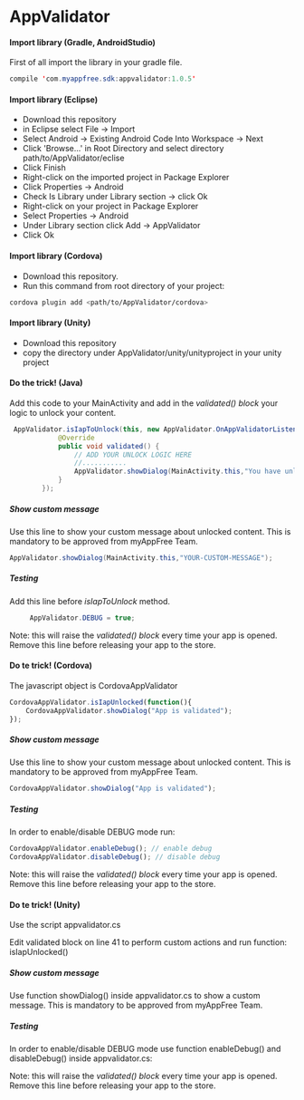 # AppValidator

#### Import library (Gradle, AndroidStudio)

First of all import the library in your gradle file.
```java
compile 'com.myappfree.sdk:appvalidator:1.0.5'
```

#### Import library (Eclipse)
- Download this repository
- in Eclipse select File -> Import
- Select Android -> Existing Android Code Into Workspace -> Next
- Click 'Browse...' in Root Directory and select directory path/to/AppValidator/eclise
- Click Finish
- Right-click on the imported project in Package Explorer
- Click Properties -> Android
- Check Is Library under Library section -> click Ok
- Right-click on your project in Package Explorer
- Select Properties -> Android
- Under Library section click Add -> AppValidator
- Click Ok

#### Import library (Cordova)
 - Download this repository.
 - Run this command from root directory of your project:
```bash
cordova plugin add <path/to/AppValidator/cordova>
```

#### Import library (Unity)
- Download this repository
- copy the directory under AppValidator/unity/unityproject in your unity project

#### Do the trick! (Java)

Add this code to your MainActivity and add in the *validated() block* your logic to unlock your content.
```java
 AppValidator.isIapToUnlock(this, new AppValidator.OnAppValidatorListener() {
            @Override
            public void validated() {
                // ADD YOUR UNLOCK LOGIC HERE
                //...........
                AppValidator.showDialog(MainActivity.this,"You have unlocked a special content for free by using myAppFree");
            }
        });
```
##### Show custom message
Use this line to show your custom message about unlocked content. This is mandatory to be approved from myAppFree Team.
```java
AppValidator.showDialog(MainActivity.this,"YOUR-CUSTOM-MESSAGE");
```
##### Testing
Add this line before *isIapToUnlock* method.

```java
     AppValidator.DEBUG = true;
```

Note: this will raise the *validated() block* every time your app is opened. Remove this line before releasing your app to the store.


#### Do te trick! (Cordova)
The javascript object is CordovaAppValidator
``` javascript
CordovaAppValidator.isIapUnlocked(function(){
    CordovaAppValidator.showDialog("App is validated");
});
```
##### Show custom message
Use this line to show your custom message about unlocked content. This is mandatory to be approved from myAppFree Team.
``` javascript
CordovaAppValidator.showDialog("App is validated");
```

##### Testing
In order to enable/disable DEBUG mode run:
``` javascript
CordovaAppValidator.enableDebug(); // enable debug
CordovaAppValidator.disableDebug(); // disable debug
```
Note: this will raise the *validated() block* every time your app is opened. Remove this line before releasing your app to the store.

#### Do te trick! (Unity)
Use the script appvalidator.cs

Edit validated block on line 41 to perform custom actions and run function: isIapUnlocked()

##### Show custom message
Use function showDialog() inside appvalidator.cs to show a custom message. This is mandatory to be approved from myAppFree Team.

##### Testing
In order to enable/disable DEBUG mode use function enableDebug() and disableDebug() inside appvalidator.cs:

Note: this will raise the *validated() block* every time your app is opened. Remove this line before releasing your app to the store.